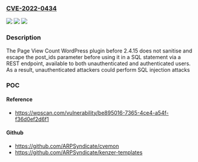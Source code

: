 ### [CVE-2022-0434](https://cve.mitre.org/cgi-bin/cvename.cgi?name=CVE-2022-0434)
![](https://img.shields.io/static/v1?label=Product&message=Page%20View%20Count&color=blue)
![](https://img.shields.io/static/v1?label=Version&message=2.4.15%3C%202.4.15%20&color=brighgreen)
![](https://img.shields.io/static/v1?label=Vulnerability&message=CWE-89%20SQL%20Injection&color=brighgreen)

### Description

The Page View Count WordPress plugin before 2.4.15 does not sanitise and escape the post_ids parameter before using it in a SQL statement via a REST endpoint, available to both unauthenticated and authenticated users. As a result, unauthenticated attackers could perform SQL injection attacks

### POC

#### Reference
- https://wpscan.com/vulnerability/be895016-7365-4ce4-a54f-f36d0ef2d6f1

#### Github
- https://github.com/ARPSyndicate/cvemon
- https://github.com/ARPSyndicate/kenzer-templates

